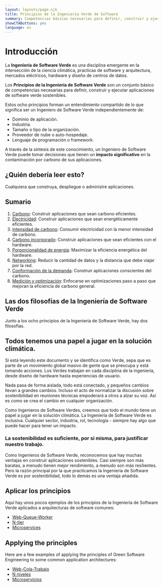 ```yaml
---
layout: layouts/page.njk
title: Principios de la Ingeniería Verde de Software
summary: Competencias básicas necesarias para definir, construir y ejecutar aplicaciones de software verde sostenibles.
showCTAButtons: yes
language: es
---
```

# Introducción

La **Ingeniería de Software Verde** es una disciplina emergente en la intersección de la ciencia climática, practicas de software y arquitectura, mercados eléctricos, hardware y diseño de centros de datos.

Los **Principios de la Ingeniería de Software Verde** son un conjunto básico de competencias necesarias para definir, construir y ejecutar aplicaciones de software verde sostenibles.

Estos ocho principios forman un entendimiento compartido de lo que significa ser un Ingeniero de Software Verde independientemente de:

*   Dominio de aplicación.
*   Industria.
*   Tamaño o tipo de la organización.
*   Proveedor de nube o auto-hospedaje.
*   Lenguaje de programación o framework.

A través de la síntesis de este conocimiento, un Ingeniero de Software Verde puede tomar decisiones que tienen un **impacto significativo** en la contaminación por carbono de sus aplicaciones.

## ¿Quién debería leer esto?

Cualquiera que construya, despliegue o administre aplicaciones.

## Sumario

1. [Carbono](carbon/): Construir aplicaciones que sean carbono eficientes.
2. [Electricidad](electricity/): Construir aplicaciones que sean energéticamente eficientes.
3. [Intensidad de carbono](carbon-intensity/): Consumir electricidad con la menor intensidad de carbono.
4. [Carbono incorporado](embodied-carbon/): Construir aplicaciones que sean eficientes con el hardware.
5. [Porporcionalidad de energía](energy-proportionality/): Maximizar la eficiencia energética del hardware.
6. [Networking](networking/): Reducir la cantidad de datos y la distancia que debe viajar por la red.
7. [Conformación de la demanda](demand-shaping/): Construir aplicaciones conscientes del carbono.
8. [Medición y optimización](measurement/): Enfocarse en optimizaciones paso a paso que mejoran la eficiencia de carbono general.

## Las dos filosofías de la Ingeniería de Software Verde

Junto a los ocho principios de la Ingeniería de Software Verde, hay dos filosofías.

## Todos tenemos una papel a jugar en la solución climática.

Si está leyendo este documento y se identifica como Verde, sepa que es parte de un movimiento global masivo de gente que se preocupa y está tomando acciones. Los Verdes trabajan en cada disciplina de la ingeniería, desde diseño de hardware hasta experiencias de usuario.

Nada pasa de forma aislada, todo está conectado, y pequeños cambios llevan a grandes cambios. Incluso el acto de normalizar la discusión sobre sostenibilidad en reuniones técnicas empoderará a otros a alzar su voz. Así es como se crea el cambio en cualquier organización.

Como Ingenieros de Software Verdes, creemos que todo el mundo tiene un papel a jugar en la solución climática. La Ingeniería de Software Verde es inclusiva. Cualquier sector, industria, rol, tecnología - siempre hay algo que puede hacer para tener un impacto.

### La sostenibilidad es suficiente, por si misma, para justificar nuestro trabajo.

Como Ingenieros de Software Verde, reconocemos que hay muchas ventajas en construir aplicaciones sostenibles. Casi siempre son más baratas, a menudo tienen mejor rendimiento, a menudo son más resilientes. Pero la razón principal por la que practicamos la Ingeniería de Software Verde es por sostenibilidad, todo lo demás es una ventaja añadida.

## Aplicar los principios

Aquí hay unos pocos ejemplos de los principios de la Ingeniería de Software Verde aplicados a arquitecturas de software comunes:

* [Web-Queue-Worker](applied/web-queue-worker/)
* [N-tier](applied/n-tier/)
* [Microservices](applied/microservices/)

## Applying the principles

Here are a few examples of applying the principles of Green Software Engineering to some common application architectures:

* [Web-Cola-Trabajo](applied/web-queue-worker/)
* [N niveles](applied/n-tier/)
* [Microservicios](applied/microservices/)
